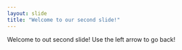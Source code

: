 ```yaml
---
layout: slide
title: "Welcome to our second slide!"
---
```

Welcome to out second slide!
Use the left arrow to go back!
